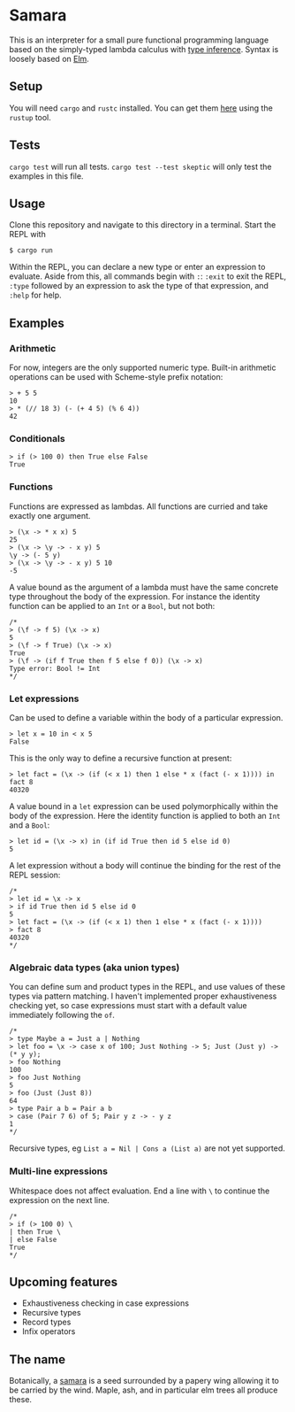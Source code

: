 # Samara

This is an interpreter for a small pure functional programming language based on the simply-typed lambda calculus with [type inference](https://en.wikipedia.org/wiki/Hindley%E2%80%93Milner_type_inference). Syntax is loosely based on [Elm](http://elm-lang.org/).

## Setup

You will need `cargo` and `rustc` installed. You can get them [here](https://www.rust-lang.org/en-US/install.html) using the `rustup` tool.

## Tests

`cargo test` will run all tests. `cargo test --test skeptic` will only test the examples in this file.

## Usage

Clone this repository and navigate to this directory in a terminal. Start the REPL with
```
$ cargo run
```

Within the REPL, you can declare a new type or enter an expression to evaluate. Aside from this, all commands begin with `:`: `:exit` to exit the REPL, `:type` followed by an expression to ask the type of that expression, and `:help` for help.

## Examples

### Arithmetic

For now, integers are the only supported numeric type. Built-in arithmetic operations can be used with Scheme-style prefix notation:

```rust,skt-repl
> + 5 5
10
> * (// 18 3) (- (+ 4 5) (% 6 4))
42
```

### Conditionals

```rust,skt-repl
> if (> 100 0) then True else False
True
```

### Functions

Functions are expressed as lambdas. All functions are curried and take exactly one argument.

```
> (\x -> * x x) 5
25
> (\x -> \y -> - x y) 5
\y -> (- 5 y)
> (\x -> \y -> - x y) 5 10
-5
```

A value bound as the argument of a lambda must have the same concrete type throughout the body of the expression. For instance the identity function can be applied to an `Int` or a `Bool`, but not both:

```
/*
> (\f -> f 5) (\x -> x)
5
> (\f -> f True) (\x -> x)
True
> (\f -> (if f True then f 5 else f 0)) (\x -> x)
Type error: Bool != Int
*/
```

### Let expressions

Can be used to define a variable within the body of a particular expression.

```rust,skt-repl
> let x = 10 in < x 5
False
```

This is the only way to define a recursive function at present:

```rust,skt-repl
> let fact = (\x -> (if (< x 1) then 1 else * x (fact (- x 1)))) in fact 8
40320
```

A value bound in a `let` expression can be used polymorphically within the body of the expression. Here the identity function is applied to both an `Int` and a `Bool`:

```rust,skt-repl
> let id = (\x -> x) in (if id True then id 5 else id 0)
5
```

A let expression without a body will continue the binding for the rest of the REPL session:

```
/*
> let id = \x -> x
> if id True then id 5 else id 0
5
> let fact = (\x -> (if (< x 1) then 1 else * x (fact (- x 1))))
> fact 8
40320
*/
```

### Algebraic data types (aka union types)

You can define sum and product types in the REPL, and use values of these types via pattern matching. I haven't implemented proper exhaustiveness checking yet, so case expressions must start with a default value immediately following the `of`.

```
/*
> type Maybe a = Just a | Nothing
> let foo = \x -> case x of 100; Just Nothing -> 5; Just (Just y) -> (* y y);
> foo Nothing
100
> foo Just Nothing
5
> foo (Just (Just 8))
64
> type Pair a b = Pair a b
> case (Pair 7 6) of 5; Pair y z -> - y z
1
*/
```

Recursive types, eg `List a = Nil | Cons a (List a)` are not yet supported.

### Multi-line expressions

Whitespace does not affect evaluation. End a line with `\` to continue the expression on the next line.

```
/*
> if (> 100 0) \
| then True \
| else False
True
*/
```

## Upcoming features

* Exhaustiveness checking in case expressions
* Recursive types
* Record types
* Infix operators

## The name

Botanically, a [samara](https://en.wikipedia.org/wiki/Samara_(fruit)) is a seed surrounded by a papery wing allowing it to be carried by the wind. Maple, ash, and in particular elm trees all produce these.
